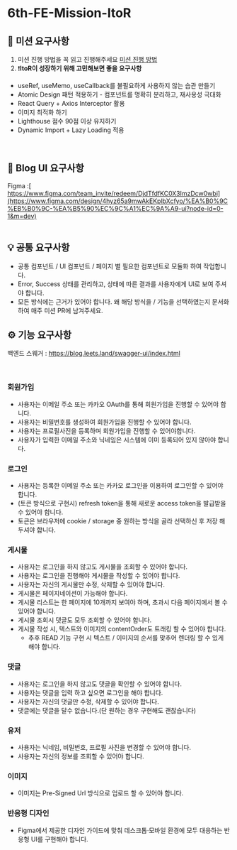 # 6th-FE-Mission-ItoR

## 🎯 미션 요구사항

1. 미션 진행 방법을 꼭 읽고 진행해주세요
   [미션 진행 방법](https://www.notion.so/46dbd9440a4f4d5e97228011dff70f5a?pvs=21)
2. ❗️**ItoR이 성장하기 위해 고민해보면 좋을 요구사항**

- useRef, useMemo, useCallback를 불필요하게 사용하지 않는 습관 만들기
- Atomic Design 패턴 적용하기 - 컴포넌트를 명확히 분리하고, 재사용성 극대화
- React Query + Axios Interceptor 활용
- 이미지 최적화 하기
- Lighthouse 점수 90점 이상 유지하기
- Dynamic Import + Lazy Loading 적용

<br>

## 🎨 Blog UI 요구사항

Figma :[ https://www.figma.com/team_invite/redeem/DjdTfdfKC0X3ImzDcw0wbi](https://www.figma.com/design/4hyz65a9mwAkEKplbXcfyo/%EA%B0%9C%EB%B0%9C-%EA%B5%90%EC%9C%A1%EC%9A%A9-ui?node-id=0-1&m=dev)
<br/>
<br>

## 💡 공통 요구사항

- 공통 컴포넌트 / UI 컴포넌트 / 페이지 별 필요한 컴포넌트로 모듈화 하여 작업합니다.
- Error, Success 상태를 관리하고, 상태에 따른 결과를 사용자에게 UI로 보여 주셔야 합니다.
- 모든 방식에는 근거가 있어야 합니다. 왜 해당 방식을 / 기능을 선택하였는지 문서화 하여 매주 미션 PR에 남겨주세요.

## ⚙️ 기능 요구사항

백엔드 스웨거 : https://blog.leets.land/swagger-ui/index.html

<br>

### 회원가입

- 사용자는 이메일 주소 또는 카카오 OAuth를 통해 회원가입을 진행할 수 있어야 합니다.
- 사용자는 비밀번호를 생성하여 회원가입을 진행할 수 있어야 합니다.
- 사용자는 프로필사진을 등록하며 회원가입을 진행할 수 있어야합니다.
- 사용자가 입력한 이메일 주소와 닉네임은 시스템에 이미 등록되어 있지 않아야 합니다.

### 로그인

- 사용자는 등록한 이메일 주소 또는 카카오 로그인을 이용하여 로그인할 수 있어야 합니다.
- (토큰 방식으로 구현시) refresh token을 통해 새로운 access token을 발급받을 수 있어야 합니다.
- 토큰은 브라우저에 cookie / storage 중 원하는 방식을 골라 선택하신 후 저장 해 두셔야 합니다.

### 게시물

- 사용자는 로그인을 하지 않고도 게시물을 조회할 수 있어야 합니다.
- 사용자는 로그인을 진행해야 게시물을 작성할 수 있어야 합니다.
- 사용자는 자신의 게시물만 수정, 삭제할 수 있어야 합니다.
- 게시물은 페이지네이션이 가능해야 합니다.
- 게시물 리스트는 한 페이지에 10개까지 보여야 하며, 초과시 다음 페이지에서 볼 수 있어야 합니다.
- 게시물 조회시 댓글도 모두 조회할 수 있어야 합니다.
- 게시물 작성 시, 텍스트와 이미지의 contentOrder도 트래킹 할 수 있어야 합니다.
  - 추후 READ 기능 구현 시 텍스트 / 이미지의 순서를 맞추어 렌더링 할 수 있게 해야 합니다.

### 댓글

- 사용자는 로그인을 하지 않고도 댓글을 확인할 수 있어야 합니다.
- 사용자는 댓글을 입력 하고 싶으면 로그인을 해야 합니다.
- 사용자는 자신의 댓글만 수정, 삭제할 수 있어야 합니다.
- 댓글에는 댓글을 달수 없습니다.(단 원하는 경우 구현해도 괜찮습니다)

### 유저

- 사용자는 닉네임, 비밀번호, 프로필 사진을 변경할 수 있어야 합니다.
- 사용자는 자신의 정보를 조회할 수 있어야 합니다.

### 이미지

- 이미지는 Pre-Signed Url 방식으로 업로드 할 수 있어야 합니다.

### 반응형 디자인

- Figma에서 제공한 디자인 가이드에 맞춰 데스크톱·모바일 환경에 모두 대응하는 반응형 UI를 구현해야 합니다.
